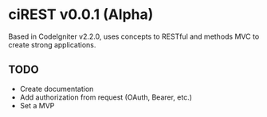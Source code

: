 # ciREST v0.0.1 (Alpha)

Based in CodeIgniter v2.2.0, uses concepts to RESTful and methods MVC to create strong applications.

## TODO

* Create documentation
* Add authorization from request (OAuth, Bearer, etc.)
* Set a MVP
